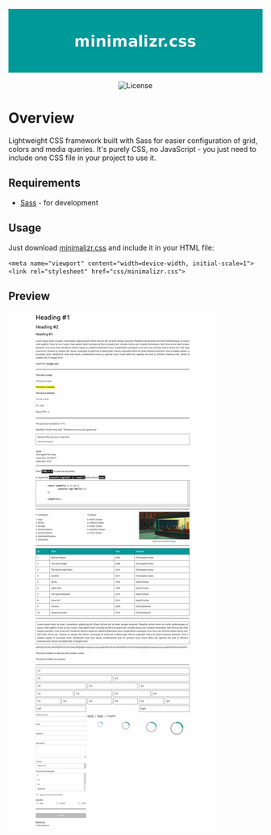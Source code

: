 <p align="center">
	<img src="assets/logo.png" alt="minimalizr.css">
</p>

<p align="center">
	<img src="https://img.shields.io/github/license/mmilanovic4/minimalizr" alt="License">
</p>

# Overview

Lightweight CSS framework built with Sass for easier configuration of grid, colors and media queries. It's purely CSS, no JavaScript - you just need to include one CSS file in your project to use it.

## Requirements

- [Sass](https://sass-lang.com/) - for development

## Usage

Just download [minimalizr.css](css/minimalizr.css) and include it in your HTML file:

```
<meta name="viewport" content="width=device-width, initial-scale=1">
<link rel="stylesheet" href="css/minimalizr.css">
```

## Preview

![Full page screenshot](assets/fullpage.png)
